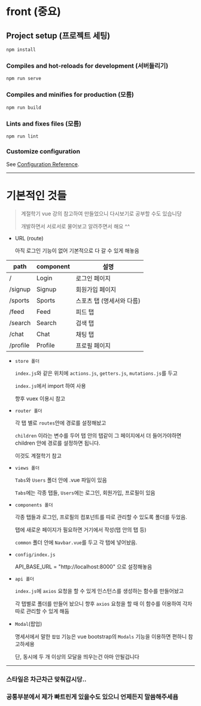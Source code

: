 # front (중요)

## Project setup (프로젝트 세팅)
```
npm install
```

### Compiles and hot-reloads for development (서버돌리기)
```
npm run serve
```

### Compiles and minifies for production (모름)
```
npm run build
```

### Lints and fixes files (모름)
```
npm run lint
```

### Customize configuration
See [Configuration Reference](https://cli.vuejs.org/config/).



-----



# 기본적인 것들

> 계절학기 vue 강의 참고하여 만들었으니 다시보기로 공부할 수도 있습니당
>
> 개발하면서 서로서로 물어보고 알려주면서 해요 ^^



- URL (route)

  아직 로그인 기능이 없어 기본적으로 다 갈 수 있게 해놓음

| path     | component | 설명                      |
| -------- | --------- | ------------------------- |
| /        | Login     | 로그인 페이지             |
| /signup  | Signup    | 회원가입 페이지           |
| /sports  | Sports    | 스포츠 탭 (명세서와 다름) |
| /feed    | Feed      | 피드 탭                   |
| /search  | Search    | 검색 탭                   |
| /chat    | Chat      | 채팅 탭                   |
| /profile | Profile   | 프로필 페이지             |

- `store 폴더`

  `index.js`와 같은 위치에 `actions.js`, `getters.js`, `mutations.js`를 두고

  `index.js`에서 import 하여 사용

  향후 vuex 이용시 참고

  

- `router 폴더`

  각 탭 별로 `routes`안에 경로를 설정해놨고

  `children` 이라는 변수를 두어 탭 안의 탭같이 그 페이지에서 더 들어가야하면 children 안에 경로를 설정하면 됩니다.

  이것도 계절학기 참고

  

- `views 폴더`

  `Tabs`와 `Users` 폴더 안에 .vue 파일이 있음

  `Tabs`에는 각종 탭들, `Users`에는 로그인, 회원가입, 프로필이 있음

  

- `components 폴더`

  각종 탭들과 로그인, 프로필의 컴포넌트를 따로 관리할 수 있도록 폴더를 두었음.

  탭에 새로운 페이지가 필요하면 거기에서 작성(탭 안의 탭 등)

  `common` 폴더 안에 `Navbar.vue`를 두고 각 탭에 넣어놨음.

  

- `config/index.js`

  API_BASE_URL = "http://localhost:8000" 으로 설정해놓음

  

- `api 폴더`

  `index.js`에 `axios` 요청을 할 수 있게 인스턴스를 생성하는 함수를 만들어놨고

  각 탭별로 폴더를 만들어 놨으니 향후 `axios` 요청을 할 때 이 함수를 이용하여 각자 따로 관리할 수 있게 해둠

  

- `Modal`(팝업)

  명세서에서 말한 `팝업` 기능은 vue bootstrap의 `Modals` 기능을 이용하면 편하니 참고하세용

  단, 동시에 두 개 이상의 모달을 띄우는건 아마 안될겁니다





---

### 스타일은 차근차근 맞춰갑시당..

### 공통부분에서 제가 빠트린게 있을수도 있으니 언제든지 말씀해주세욥

